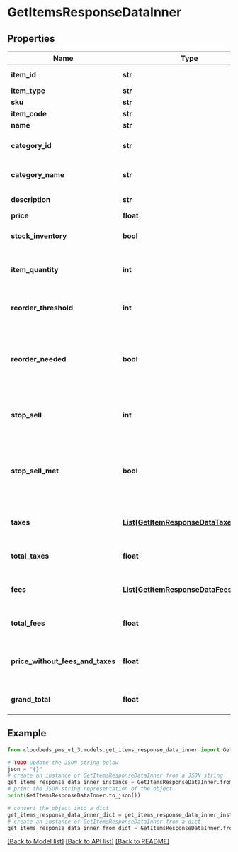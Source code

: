 # GetItemsResponseDataInner


## Properties

Name | Type | Description | Notes
------------ | ------------- | ------------- | -------------
**item_id** | **str** | Item unique identifier | [optional] 
**item_type** | **str** | Item type | [optional] 
**sku** | **str** | Item SKU | [optional] 
**item_code** | **str** | Item code | [optional] 
**name** | **str** | Item name | [optional] 
**category_id** | **str** | Item category identifier. Null if unset | [optional] 
**category_name** | **str** | Item category name. Empty if unset | [optional] 
**description** | **str** | Item description | [optional] 
**price** | **float** | Item price | [optional] 
**stock_inventory** | **bool** | Track stock inventory for this item | [optional] 
**item_quantity** | **int** | &lt;sup&gt;1&lt;/sup&gt; Current amount of item available | [optional] 
**reorder_threshold** | **int** | &lt;sup&gt;1&lt;/sup&gt; Quantity at which to reorder item | [optional] 
**reorder_needed** | **bool** | &lt;sup&gt;1&lt;/sup&gt; true - Whether item is at or below value set for reorder threshold. | [optional] 
**stop_sell** | **int** | &lt;sup&gt;1&lt;/sup&gt; Quantity at which to stop selling product. | [optional] 
**stop_sell_met** | **bool** | &lt;sup&gt;1&lt;/sup&gt; true - Whether item is at or below value set for stop-sell threshold. | [optional] 
**taxes** | [**List[GetItemResponseDataTaxesInner]**](GetItemResponseDataTaxesInner.md) | &lt;sup&gt;2&lt;/sup&gt; Details of the taxes applicable | [optional] 
**total_taxes** | **float** | &lt;sup&gt;2&lt;/sup&gt; Total value of the taxes | [optional] 
**fees** | [**List[GetItemResponseDataFeesInner]**](GetItemResponseDataFeesInner.md) | &lt;sup&gt;2&lt;/sup&gt; Details of the fees applicable | [optional] 
**total_fees** | **float** | &lt;sup&gt;2&lt;/sup&gt; Total value of the fees | [optional] 
**price_without_fees_and_taxes** | **float** | &lt;sup&gt;2&lt;/sup&gt; item price subtracting the included taxes | [optional] 
**grand_total** | **float** | &lt;sup&gt;2&lt;/sup&gt; item price with fees and taxes | [optional] 

## Example

```python
from cloudbeds_pms_v1_3.models.get_items_response_data_inner import GetItemsResponseDataInner

# TODO update the JSON string below
json = "{}"
# create an instance of GetItemsResponseDataInner from a JSON string
get_items_response_data_inner_instance = GetItemsResponseDataInner.from_json(json)
# print the JSON string representation of the object
print(GetItemsResponseDataInner.to_json())

# convert the object into a dict
get_items_response_data_inner_dict = get_items_response_data_inner_instance.to_dict()
# create an instance of GetItemsResponseDataInner from a dict
get_items_response_data_inner_from_dict = GetItemsResponseDataInner.from_dict(get_items_response_data_inner_dict)
```
[[Back to Model list]](../README.md#documentation-for-models) [[Back to API list]](../README.md#documentation-for-api-endpoints) [[Back to README]](../README.md)


